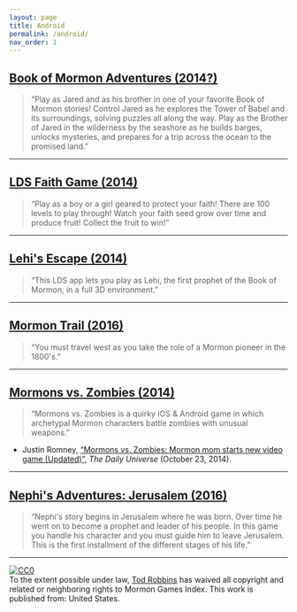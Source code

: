 ```yaml
---
layout: page
title: Android
permalink: /android/
nav_order: 1
---
```


## [Book of Mormon Adventures (2014?)](https://play.google.com/store/apps/details?id=com.tegtap.bom1)

> “Play as Jared and as his brother in one of your favorite Book of Mormon stories! Control Jared as he explores the Tower of Babel and its surroundings, solving puzzles all along the way. Play as the Brother of Jared in the wilderness by the seashore as he builds barges, unlocks mysteries, and prepares for a trip across the ocean to the promised land.”

---

## [LDS Faith Game (2014)](https://play.google.com/store/apps/details?id=com.thehyzercompanyllc.ldsfaithgame)

> “Play as a boy or a girl geared to protect your faith! There are 100 levels to play through! Watch your faith seed grow over time and produce fruit! Collect the fruit to win!”

---

## [Lehi's Escape (2014)](https://play.google.com/store/apps/details?id=com.thehyzercompanyllc.lehisescape)

> “This LDS app lets you play as Lehi, the first prophet of the Book of Mormon, in a full 3D environment.”

---

## [Mormon Trail (2016)](https://play.google.com/store/apps/details?id=com.sub6resources.westwardho)

> “You must travel west as you take the role of a Mormon pioneer in the 1800's.”

 ---

## [Mormons vs. Zombies (2014)](https://www.facebook.com/MormonsvsZombies)

> “Mormons vs. Zombies is a quirky iOS & Android game in which archetypal Mormon characters battle zombies with unusual weapons.”

- Justin Romney, [“Mormons vs. Zombies: Mormon mom starts new video game (Updated)”](http://universe.byu.edu/2014/10/23/mormons-vs-zombies/), _The Daily Universe_ (October 23, 2014).

 ---

## [Nephi's Adventures: Jerusalem (2016)](https://play.google.com/store/apps/details?id=com.akahatastudios.ladn)

> “Nephi's story begins in Jerusalem where he was born. Over time he went on to become a prophet and leader of his people. In this game you handle his character and you must guide him to leave Jerusalem. This is the first installment of the different stages of his life.”

---

<p xmlns:dct="http://purl.org/dc/terms/" xmlns:vcard="http://www.w3.org/2001/vcard-rdf/3.0#">
  <a rel="license"
     href="http://creativecommons.org/publicdomain/zero/1.0/">
    <img src="http://i.creativecommons.org/p/zero/1.0/88x31.png" style="border-style: none;" alt="CC0" />
  </a>
  <br />
  To the extent possible under law,
  <a rel="dct:publisher"
     href="https://todrobbins.com/mormon-games-index/">
    <span property="dct:title">Tod Robbins</span></a>
  has waived all copyright and related or neighboring rights to
  <span property="dct:title">Mormon Games Index</span>.
This work is published from:
<span property="vcard:Country" datatype="dct:ISO3166"
      content="US" about="https://todrobbins.com/mormon-games-index/">
  United States</span>.
</p>

